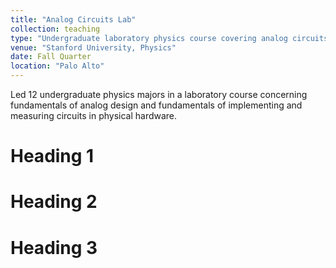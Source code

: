 ```yaml
---
title: "Analog Circuits Lab"
collection: teaching
type: "Undergraduate laboratory physics course covering analog circuits"
venue: "Stanford University, Physics"
date: Fall Quarter
location: "Palo Alto"
---
```


Led 12 undergraduate physics majors in a laboratory course concerning fundamentals of analog design and fundamentals of implementing and measuring circuits in physical hardware.

Heading 1
======

Heading 2
======

Heading 3
======
